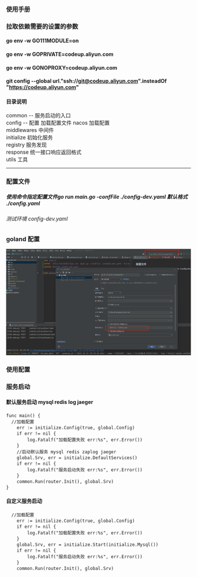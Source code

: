 ### 使用手册

### 拉取依赖需要的设置的参数
#### go env -w GO111MODULE=on
#### go env -w GOPRIVATE=codeup.aliyun.com
#### go env -w GONOPROXY=codeup.aliyun.com
#### git config --global url."ssh://git@codeup.aliyun.com".insteadOf "https://codeup.aliyun.com"

#### 目录说明
common --  服务启动的入口   
config --  配置 加载配置文件 nacos 加载配置  
middlewares 中间件  
initialize 初始化服务   
registry   服务发现  
response   统一接口响应返回格式  
utils      工具


***
### 配置文件
#####  使用命令指定配置文件go run  main.go -confFile ./config-dev.yaml  默认格式 ./config.yaml
###### 测试环境 config-dev.yaml

### goland 配置
![](./readme/img/goland-confFile.png)


### 使用配置



### 服务启动
#### 默认服务启动 mysql redis log jaeger
```
func main() {
  //加载配置
	err := initialize.Config(true, global.Config)
	if err != nil {
		log.Fatalf("加载配置失败 err:%s", err.Error())
	}
	//启动默认服务 mysql redis zaplog jaeger
	global.Srv, err = initialize.DefaultServices()
	if err != nil {
		log.Fatalf("服务启动失败 err:%s", err.Error())
	}
	common.Run(router.Init(), global.Srv)
}

```

#### 自定义服务启动 
```
  //加载配置
	err := initialize.Config(true, global.Config)
	if err != nil {
		log.Fatalf("加载配置失败 err:%s", err.Error())
	}
	global.Srv, err = initialize.Start(initialize.Mysql()) 
	if err != nil {
		log.Fatalf("服务启动失败 err:%s", err.Error())
	}
	common.Run(router.Init(), global.Srv)
```